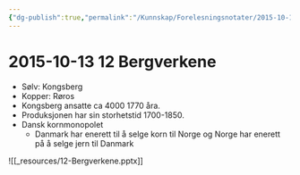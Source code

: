 ```yaml
---
{"dg-publish":true,"permalink":"/Kunnskap/Forelesningsnotater/2015-10-13 12 Bergverkene/","tags":["hi110","forelesning"]}
---
```



# 2015-10-13 12 Bergverkene
* Sølv: Kongsberg
* Kopper: Røros
* Kongsberg ansatte ca 4000 1770 åra.
* Produksjonen har sin storhetstid 1700-1850.
* Dansk kornmonopolet
	* Danmark har enerett til å selge korn til Norge og Norge har enerett på å selge jern til Danmark
		

![[_resources/12-Bergverkene.pptx]]
